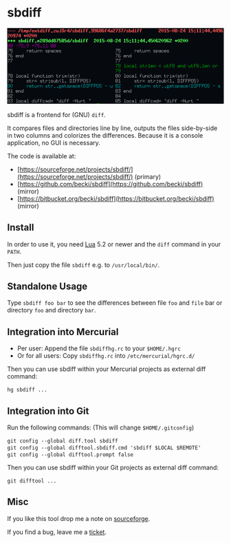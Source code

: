 # sbdiff

![](sbdiff.png)

sbdiff is a frontend for (GNU) `diff`.

It compares files and directories line by line, outputs the files side-by-side in two columns and colorizes the differences.
Because it is a console application, no GUI is necessary.

The code is available at:

* [https://sourceforge.net/projects/sbdiff/](https://sourceforge.net/projects/sbdiff/) (primary)
* [https://github.com/becki/sbdiff](https://github.com/becki/sbdiff) (mirror)
* [https://bitbucket.org/becki/sbdiff](https://bitbucket.org/becki/sbdiff) (mirror)

## Install

In order to use it, you need [Lua](http://lua.org/) 5.2 or newer and the `diff` command in your `PATH`. 

Then just copy the file `sbdiff` e.g. to `/usr/local/bin/`.

## Standalone Usage

Type `sbdiff foo bar` to see the differences between file `foo` and `file` bar or directory `foo` and directory `bar`.

## Integration into Mercurial

* Per user: Append the file `sbdiffhg.rc` to your `$HOME/.hgrc`
* Or for all users: Copy `sbdiffhg.rc` into `/etc/mercurial/hgrc.d/`

Then you can use sbdiff within your Mercurial projects as external diff command:

    hg sbdiff ...

## Integration into Git

Run the following commands: (This will change `$HOME/.gitconfig`)

    git config --global diff.tool sbdiff
    git config --global difftool.sbdiff.cmd 'sbdiff $LOCAL $REMOTE'
    git config --global difftool.prompt false

Then you can use sbdiff within your Git projects as external diff command:

    git difftool ...

## Misc

If you like this tool drop me a note on [sourceforge](https://sourceforge.net/p/sbdiff/discussion/).

If you find a bug, leave me a [ticket](https://sourceforge.net/p/sbdiff/tickets/).
